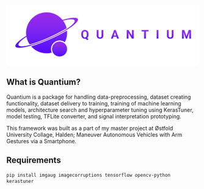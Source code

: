 ![](/quantium-logo.png)

## What is Quantium?
Quantium is a package for handling data-preprocessing, dataset creating functionality, dataset delivery to training, training of machine learning models, 
architecture search and hyperparameter tuning using KerasTuner, model testing, TFLite converter, and signal interpretation prototyping.

This framework was built as a part of my master project at Østfold University Collage, Halden; Maneuver Autonomous Vehicles with Arm Gestures via a
Smartphone.

## Requirements
```
pip install imgaug imagecorruptions tensorflow opencv-python kerastuner
```